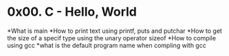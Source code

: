 # 0x00. C - Hello, World

*What is main
*How to print text using printf, puts and putchar
*How to get the size of a specif type using the unary operator sizeof
*How to compile using gcc
*what is the default program name when compling with gcc
